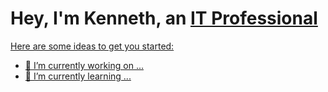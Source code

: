 <h1> Hey, I'm Kenneth, an <a href="https://www.linkedin.com/in/kenneth-stewart-479ba6182/"> IT Professional </h1>
  

Here are some ideas to get you started:

- 🔭 I’m currently working on ...
- 🌱 I’m currently learning ...
